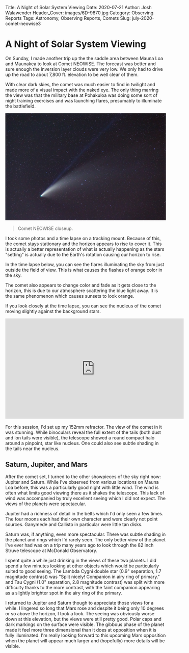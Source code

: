 Title: A Night of Solar System Viewing
Date: 2020-07-21
Author: Josh Walawender
Header_Cover: images/6D-9870.jpg
Category: Observing Reports
Tags: Astronomy, Observing Reports, Comets
Slug: july-2020-comet-neowise3

# A Night of Solar System Viewing

On Sunday, I made another trip up the the saddle area between Mauna Loa and Maunakea to look at Comet NEOWISE.  The forecast was better and sure enough the inversion layer clouds were very low.  We only had to drive up the road to about 7,800 ft. elevation to be well clear of them.

With clear dark skies, the comet was much easier to find in twilight and made more of a visual impact with the naked eye.  The only thing marring the view was that the military base at Pohakuloa was doing some sort of night training exercises and was launching flares, presumably to illuminate the battlefield.

![Comet NEOWISE closeup.](images/6D-9870.jpg)
> Comet NEOWISE closeup.

I took some photos and a time lapse on a tracking mount.  Because of this, the comet stays stationary and the horizon appears to rise to cover it.  This is actually a better representation of what is actually happening as the stars "setting" is actually due to the Earth's rotation causing our horizon to rise.

In the time lapse below, you can see the flares illuminating the sky from just outside the field of view.  This is what causes the flashes of orange color in the sky.

The comet also appears to change color and fade as it gets close to the horizon, this is due to our atmosphere scattering the blue light away.  It is the same phenomenon which causes sunsets to look orange.

If you look closely at the time lapse, you can see the nucleus of the comet moving slightly against the background stars.

<iframe width="560" height="315" src="https://www.youtube.com/embed/xYiP51hmqqY" frameborder="0" allow="accelerometer; autoplay; encrypted-media; gyroscope; picture-in-picture" allowfullscreen></iframe>

For this session, I'd set up my 152mm refractor.  The view of the comet in it was stunning.  While binoculars reveal the full extent of the tails (both dust and ion tails were visible), the telescope showed a round compact halo around a pinpoint, star like nucleus.  One could also see subtle shading in the tails near the nucleus.

## Saturn, Jupiter, and Mars

After the comet set, I turned to the other showpieces of the sky right now: Jupiter and Saturn.  While I've observed from various locations on Mauna Loa before, this was a particularly good night with little wind.  The wind is often what limits good viewing there as it shakes the telescope.  This lack of wind was accompanied by truly excellent seeing which I did not expect.  The views of the planets were spectacular.

Jupiter had a richness of detail in the belts which I'd only seen a few times.  The four moons each had their own character and were clearly not point sources.  Ganymede and Callisto in particular were little tan disks.

Saturn was, if anything, even more spectacular.  There was subtle shading in the planet and rings which I'd rarely seen.  The only better view of the planet I've ever had was on a trip many years ago to look through the 82 inch Struve telescope at McDonald Observatory.

I spent quite a while just drinking in the views of these two planets.  I did spend a few minutes looking at other objects which would be particularly suited to good seeing.  The Lambda Cygni double star (0.9" separation, 1.7 magnitude contrast) was "Split nicely!  Companion in airy ring of primary." and Tau Cygni (1.0" separation, 2.8 magnitude contrast) was split with more difficulty thanks to the more contrast, with the faint companion appearing as a slightly brighter spot in the airy ring of the primary.

I returned to Jupiter and Saturn though to appreciate those views for a while.  I lingered so long that Mars rose and despite it being only 10 degrees or so above the horizon, I took a look.  The seeing was obviously worse down at this elevation, but the views were still pretty good.  Polar caps and dark markings on the surface were visible.  The gibbous phase of the planet made it feel more three dimensional than it does at opposition when it is fully illuminated.  I'm really looking forward to this upcoming Mars opposition when the planet will appear much larger and (hopefully) more details will be visible.
